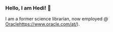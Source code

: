 ### Hello, I am Hedi! 👋

I am a former science librarian, now employed @ [Oracle](https://www.oracle.com/at/)https://www.oracle.com/at/). 




